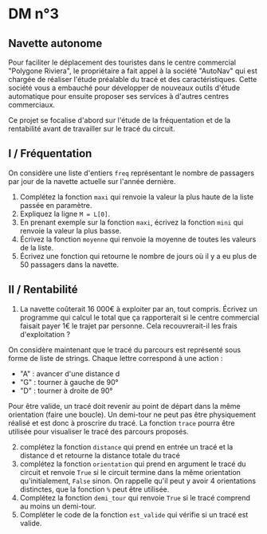# DM n°3
## Navette autonome

Pour faciliter le déplacement des touristes dans le centre commercial "Polygone Riviera", le propriétaire a fait appel à la société "AutoNav" qui est chargée de réaliser l'étude préalable du tracé et des caractéristiques. Cette société vous a embauché pour développer de nouveaux outils d'étude automatique pour ensuite proposer ses services à d'autres centres commerciaux.

Ce projet se focalise d'abord sur l'étude de la fréquentation et de la rentabilité avant de travailler sur le tracé du circuit.

## I / Fréquentation

On considère une liste d'entiers `freq` représentant le nombre de passagers par jour de la navette actuelle sur l'année dernière. 

1. Complétez la fonction `maxi` qui renvoie la valeur la plus haute de la liste passée en paramètre.
2. Expliquez la ligne `M = L[0]`.
3. En prenant exemple sur la fonction `maxi`, écrivez la fonction `mini` qui renvoie la valeur la plus basse.
4. Écrivez la fonction `moyenne` qui renvoie la moyenne de toutes les valeurs de la liste.
5. Écrivez une fonction qui retourne le nombre de jours où il y a eu plus de 50 passagers dans la navette.



## II / Rentabilité

1. La navette coûterait 16 000€ à exploiter par an, tout compris. Écrivez un programme qui calcul le total que ça rapporterait si le centre commercial faisait payer 1€ le trajet par personne. Cela recouvrerait-il les frais d'exploitation ? 
  
On considère maintenant que le tracé du parcours est représenté sous forme de liste de strings. Chaque lettre correspond à une action :
- "A" : avancer d'une distance d
- "G" : tourner à gauche de 90°
- "D" : tourner à droite de 90°

Pour être valide, un tracé doit revenir au point de départ dans la même orientation (faire une boucle). Un demi-tour ne peut pas être physiquement réalisé et est donc à proscrire du tracé.
La fonction `trace` pourra être utilisée pour visualiser le tracé des parcours proposés.

2. complétez la fonction `distance` qui prend en entrée un tracé et la distance d et retourne la distance totale du tracé
3. complétez la fonction `orientation` qui prend en argument le tracé du circuit et renvoie `True` si le circuit termine dans la même orientation qu'initialement, `False` sinon.
   On rappelle qu'il peut y avoir 4 orientations distinctes, que la fonction `%` peut être utilisée.
4. Complétez la fonction `demi_tour` qui renvoie `True` si le tracé comprend au moins un demi-tour.
5. Compléter le code de la fonction `est_valide` qui vérifie si un tracé est valide.

